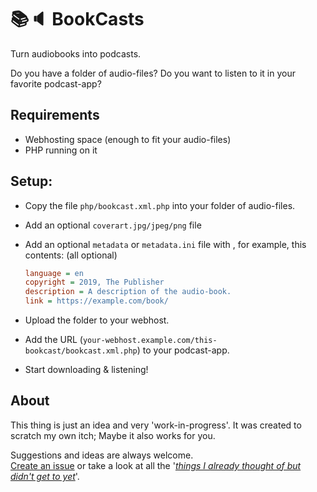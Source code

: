 📚🔈 BookCasts
==============

Turn audiobooks into podcasts.

Do you have a folder of audio-files?
Do you want to listen to it in your favorite podcast-app?

## Requirements
- Webhosting space (enough to fit your audio-files)
- PHP running on it

## Setup:
- Copy the file `php/bookcast.xml.php` into your folder of audio-files.
- Add an optional `coverart.jpg/jpeg/png` file
- Add an optional `metadata` or `metadata.ini` file with , for example, this contents: (all optional)
  ```ini
  language = en
  copyright = 2019, The Publisher
  description = A description of the audio-book.
  link = https://example.com/book/
  ```

- Upload the folder to your webhost.
- Add the URL (`your-webhost.example.com/this-bookcast/bookcast.xml.php`) to your podcast-app.
- Start downloading & listening!


## About
This thing is just an idea and very 'work-in-progress'.
It was created to scratch my own itch; Maybe it also works for you.

Suggestions and ideas are always welcome.  
[Create an issue](https://github.com/elwinschmitz/bookcasts/issues/new)
 or take a look at all the '_[things I already thought of but didn't get to yet](https://github.com/elwinschmitz/bookcasts/projects)_'.
